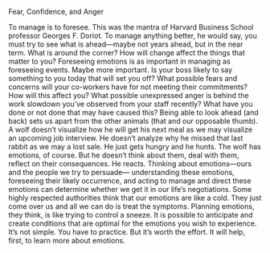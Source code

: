 
Fear, Confidence, and Anger

To manage is to foresee.
This was the mantra of Harvard Business School professor Georges F.
Doriot. To manage anything better, he would say, you must try to see what
is ahead—maybe not years ahead, but in the near term. What is around
the corner? How will change affect the things that matter to you?
Foreseeing emotions is as important in managing as foreseeing events.
Maybe more important.
Is your boss likely to say something to you today that will set you off?
What possible fears and concerns will your co-workers have for not meeting their commitments? How will this affect you? What possible unexpressed anger is behind the work slowdown you’ve observed from your
staff recently? What have you done or not done that may have caused
this?
Being able to look ahead (and back) sets us apart from the other animals (that and our opposable thumb). A wolf doesn’t visualize how he will
get his next meal as we may visualize an upcoming job interview. He doesn’t analyze why he missed that last rabbit as we may a lost sale. He just gets
hungry and he hunts.
The wolf has emotions, of course. But he doesn’t think about them,
deal with them, reflect on their consequences. He reacts.
Thinking about emotions—ours and the people we try to persuade—
understanding these emotions, foreseeing their likely occurrence, and acting to manage and direct these emotions can determine whether we get it
in our life’s negotiations.
Some highly respected authorities think that our emotions are like a
cold. They just come over us and all we can do is treat the symptoms. Planning emotions, they think, is like trying to control a sneeze.
It is possible to anticipate and create conditions that are optimal for
the emotions you wish to experience. It’s not simple. You have to practice.
But it’s worth the effort.
It will help, first, to learn more about emotions.
